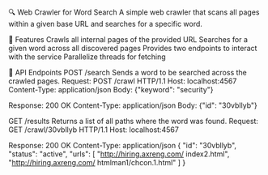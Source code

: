 🔍 Web Crawler for Word Search
A simple web crawler that scans all pages within a given base URL and searches for a specific word.

📌 Features
Crawls all internal pages of the provided URL
Searches for a given word across all discovered pages
Provides two endpoints to interact with the service
Parallelize threads for fetching

📡 API Endpoints
POST /search
Sends a word to be searched across the crawled pages.
Request:
POST /crawl HTTP/1.1
Host: localhost:4567
Content-Type: application/json
Body: {"keyword": "security"}

Response:
200 OK
Content-Type: application/json
Body: {"id": "30vbllyb"}

GET /results
Returns a list of all paths where the word was found.
Request:
GET /crawl/30vbllyb HTTP/1.1
Host: localhost:4567

Response:
200 OK
Content-Type: application/json
{
"id": "30vbllyb",
"status": "active",
"urls": [
"http://hiring.axreng.com/
index2.html",
"http://hiring.axreng.com/
htmlman1/chcon.1.html"
]
}

